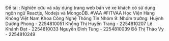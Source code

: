 Đề tài : Nghiên cứu và xây dựng trang web bán vé xe khách có sử dụng ngôn ngữ Reactjs, Nodejs và MongoDB.
#VAA #FITVAA
Học Viện Hàng Không Việt Nam
Khoa Công Nghệ Thông Tin
Nhóm 9:
    Nhóm trưởng: Huỳnh Dương Phong - 2254810051
                 Khổng Thị Huyền Trang - 2254810207
                 Lê Khánh Đạt - 2254810033
                 Nguyễn Đình Tùng - 2254810039
                 Đỗ Thị Thảo Vy - 2254810249
    
